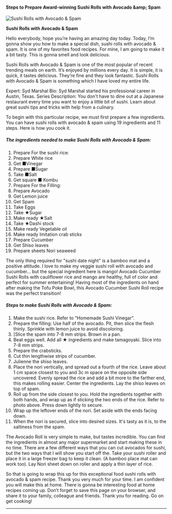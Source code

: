             

#### Steps to Prepare Award-winning Sushi Rolls with Avocado &amp;amp; Spam

![Sushi Rolls with Avocado &amp; Spam](https://img-global.cpcdn.com/recipes/4929552408117248/751x532cq70/sushi-rolls-with-avocado-spam-recipe-main-photo.jpg)

**Sushi Rolls with Avocado &amp; Spam**

Hello everybody, hope you’re having an amazing day today. Today, I’m gonna show you how to make a special dish, sushi rolls with avocado & spam. It is one of my favorites food recipes. For mine, I am going to make it a bit tasty. This is gonna smell and look delicious.

Sushi Rolls with Avocado & Spam is one of the most popular of recent trending meals on earth. It’s enjoyed by millions every day. It is simple, it is quick, it tastes delicious. They’re fine and they look fantastic. Sushi Rolls with Avocado & Spam is something which I have loved my entire life.

Expert: Syd Marshal Bio: Syd Marshal started his professional career in Austin, Texas. Series Description: You don't have to dine out at a Japanese restaurant every time you want to enjoy a little bit of sushi. Learn about great sushi tips and tricks with help from a culinary.

To begin with this particular recipe, we must first prepare a few ingredients. You can have sushi rolls with avocado & spam using 19 ingredients and 11 steps. Here is how you cook it.

##### The ingredients needed to make Sushi Rolls with Avocado & Spam:

1.  Prepare For the sushi rice:
2.  Prepare White rice
3.  Get ■Vinegar
4.  Prepare ■Sugar
5.  Take ■Salt
6.  Get square ■ Kombu
7.  Prepare For the Filling:
8.  Prepare Avocado
9.  Get Lemon juice
10.  Get Spam
11.  Take Eggs
12.  Take ★Sugar
13.  Make ready ★Salt
14.  Take ★Dashi stock
15.  Make ready Vegetable oil
16.  Make ready Imitation crab sticks
17.  Prepare Cucumber
18.  Get Shiso leaves
19.  Prepare sheets Nori seaweed

The only thing required for "sushi date night" is a bamboo mat and a positive attitude. I love to make my veggie sushi roll with avocado and cucumber… but the special ingredient here is mango! Avocado Cucumber Sushi Rolls with cauliflower rice and mango are healthy, full of color and perfect for summer entertaining! Having most of the ingredients on hand after making the Tofu Poke Bowl, this Avocado Cucumber Sushi Roll recipe was the perfect transition!

##### Steps to make Sushi Rolls with Avocado & Spam:

1.  Make the sushi rice. Refer to "Homemade Sushi Vinegar".
2.  Prepare the filling: Use half of the avocado. Pit, then slice the flesh thinly. Sprinkle with lemon juice to avoid discoloring.
3.  \[Slice the spam into 7-8 mm strips. Brown in a pan.
4.  Beat eggs well. Add all ★ ingredients and make tamagoyaki. Slice into 7-8 mm strips.
5.  Prepare the crabsticks.
6.  Cut thin lengthwise strips of cucumber.
7.  Julienne the shiso leaves.
8.  Place the nori vertically, and spread out a fourth of the rice. Leave about 1 cm space closest to you and 3c m space on the opposite side uncovered. Evenly spread the rice and add a bit more to the farther end, this makes rolling easier. Center the ingredients. Lay the shiso leaves on top of spam.
9.  Roll up from the side closest to you. Hold the ingredients together with both hands, and wrap up as if sticking the two ends of the rice. Refer to photo above. Press down lightly to secure.
10.  Wrap up the leftover ends of the nori. Set aside with the ends facing down.
11.  When the nori is secured, slice into desired sizes. It's tasty as it is, to the saltiness from the spam.

The Avocado Roll is very simple to make, but tastes incredible. You can find the ingredients in almost any major supermarket and start making these in no time. There are a few different ways that you can cut avocados for sushi, but the two ways that I will show you start off the. Take your sushi roller and place it in a large freezer bag to keep it clean. (A bamboo place mat can work too). Lay Nori sheet down on roller and apply a thin layer of rice.

So that is going to wrap this up for this exceptional food sushi rolls with avocado & spam recipe. Thank you very much for your time. I am confident you will make this at home. There is gonna be interesting food at home recipes coming up. Don’t forget to save this page on your browser, and share it to your family, colleague and friends. Thank you for reading. Go on get cooking!

* * *